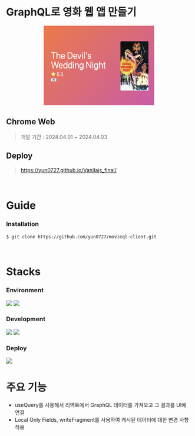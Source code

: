 # GraphQL로 영화 웹 앱 만들기

<p align="center">
<img src="./src/graphql.png" height="215px" width="300px">
</p>

## Chrome Web
> 개발 기간 : 2024.04.01 ~ 2024.04.03
## Deploy
> https://yun0727.github.io/Vanilajs_final/

<br/>

# Guide

### Installation
```
$ git clone https://github.com/yun0727/movieql-client.git
```

<br/>

# Stacks
### Environment
<img src="https://img.shields.io/badge/visual studio code-007acc?style=for-the-badge&logo=visualstudiocode&logoColor=white"/>
<img src="https://img.shields.io/badge/github-181717?style=for-the-badge&logo=github&logoColor=white" />

### Development
<img src="https://img.shields.io/badge/html5-e34f26?style=for-the-badge&logo=html5&logoColor=white" />
<img src="https://img.shields.io/badge/javascript-F7DF1E?style=for-the-badge&logo=javascript&logoColor=white" />


### Deploy
<img src="https://img.shields.io/badge/github pages-222222?style=for-the-badge&logo=githubpages&logoColor=white" />

<br/>

# 주요 기능
* useQuery를 사용해서 리액트에서 GraphQL 데이터를 가져오고 그 결과를 UI에 연결
* Local Only Fields, writeFragment를 사용하여 캐시된 데이터에 대한 변경 사항 적용 
